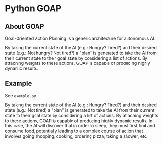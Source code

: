 # Python GOAP


## About GOAP

Goal-Oriented Action Planning is a generic architecture for autonomous AI.

By taking the current state of the AI (e.g.: Hungry? Tired?) and their desired state (e.g.: Not hungry? Not tired?) a "plan" is generated to take the AI from their current state to their goal state by considering a list of actions. By attaching weights to these actions, GOAP is capable of producing highly dynamic results.

## Example

See `example.py`.

By taking the current state of the AI (e.g.: Hungry? Tired?) and their desired state (e.g.: Not tired) a "plan" is generated to take the AI from their current state to their goal state by considering a list of actions. By attaching weights to these actions, GOAP is capable of producing highly dynamic results. In this case, the AI will discover that in order to sleep, they must first find and consume food, potentially leading to a complex course of action that involves going shopping, cooking, ordering pizza, taking a shower, etc.